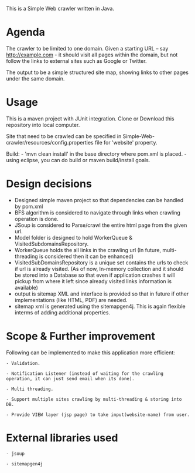 
This is a Simple Web crawler written in Java.

# Agenda

The crawler to be limited to one domain. Given a starting URL – say http://example.com - it should visit all pages within the domain, but not follow the links to external sites such as Google or Twitter.

The output to be a simple structured site map, showing links to other pages under the same domain.

# Usage

This is a maven project with JUnit integration. Clone or Download this repository into local computer. 

Site that need to be crawled can be specified in Simple-Web-crawler/resources/config.properties file for 'website' property.

Build:
	- 'mvn clean install' in the base directory where pom.xml is placed. 
	- using eclipse, you can do build or maven build/install goals.



# Design decisions

-	Designed simple maven project so that dependencies can be handled by pom.xml
-	BFS algorithm is considered to navigate through links when crawling operation is done.
- 	JSoup is considered to Parse/crawl the entire html page from the given url. 
-	Model folder is designed to hold WorkerQueue & VisitedSubdomainsRepository.
-	WorkerQueue holds the all links in the crawling url (In future, multi-threading is considered then it can be enhanced)
-	VisitedSubDomainsRepository is a unique set contains the urls to check if url is already visited. (As of now, In-memory collection and it should be stored into a Database so that even if application crashes it will pickup from where it left since already visited links information is available)
- 	output is sitemap XML and interface is provided so that in future if other implementations (like HTML, PDF) are needed.
-	sitemap xml is generated using the sitemapgen4j. This is again flexible interms of adding additional properties.

  
# Scope & Further improvement

Following can be implemented to make this application more efficient:
	
	- Validation.
	
	- Notification Listener (instead of waiting for the crawling operation, it can just send email when its done). 
	
	- Multi threading.
	
	- Support multiple sites crawling by multi-threading & storing into DB.
	
	- Provide VIEW layer (jsp page) to take input(website-name) from user.

# External libraries used

	- jsoup
	
	- sitemapgen4j

